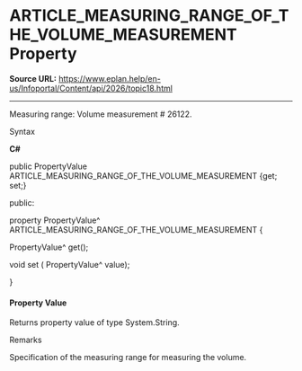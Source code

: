# ARTICLE_MEASURING_RANGE_OF_THE_VOLUME_MEASUREMENT Property

**Source URL:** https://www.eplan.help/en-us/Infoportal/Content/api/2026/topic18.html

---

Measuring range: Volume measurement # 26122.

Syntax

**C#**



public PropertyValue ARTICLE_MEASURING_RANGE_OF_THE_VOLUME_MEASUREMENT {get; set;}

public:

property PropertyValue^ ARTICLE_MEASURING_RANGE_OF_THE_VOLUME_MEASUREMENT {

   PropertyValue^ get();

   void set (    PropertyValue^ value);

}


#### Property Value

Returns property value of type System.String.

Remarks

Specification of the measuring range for measuring the volume.

